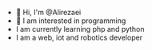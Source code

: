 - 👋 Hi, I'm @Alirezaei
- 👀 I am interested in programming
- I am currently learning php and python
- I am a web, iot and robotics developer

